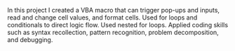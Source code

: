 In this project I created a VBA macro that can trigger pop-ups and inputs, read and change cell values, and format cells.
Used for loops and conditionals to direct logic flow.
Used nested for loops.
Applied coding skills such as syntax recollection, pattern recognition, problem decomposition, and debugging.
